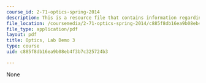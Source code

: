 ```yaml
---
course_id: 2-71-optics-spring-2014
description: This is a resource file that contains information regarding demo 3.
file_location: /coursemedia/2-71-optics-spring-2014/c885f8db16ea9b08eb4f3b7c325724b3_MIT2_71S14_Demo_3.pdf
file_type: application/pdf
layout: pdf
title: Optics, Lab Demo 3
type: course
uid: c885f8db16ea9b08eb4f3b7c325724b3

---
```

None